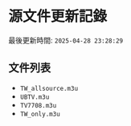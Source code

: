 # 源文件更新記錄

最後更新時間: `2025-04-28 23:28:29`

## 文件列表
- `TW_allsource.m3u`
- `UBTV.m3u`
- `TV7708.m3u`
- `TW_only.m3u`
